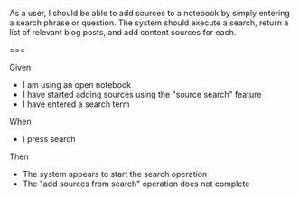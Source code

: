 As a user, I should be able to add sources to a notebook by simply entering a search phrase or question.
The system should execute a search, return a list of relevant blog posts, and add content sources for each.

===

Given
- I am using an open notebook
- I have started adding sources using the "source search" feature
- I have entered a search term

When
- I press search

Then
- The system appears to start the search operation
- The "add sources from search" operation does not complete